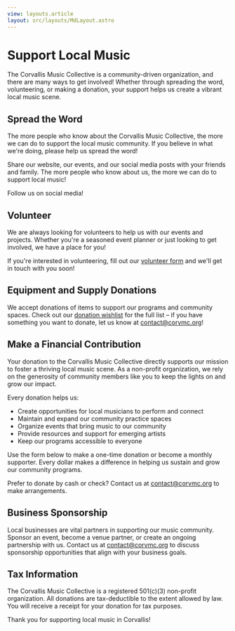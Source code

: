 ```yaml
---
view: layouts.article
layout: src/layouts/MdLayout.astro
---
```


# Support Local Music

The Corvallis Music Collective is a community-driven organization, and there are many ways to get involved! Whether through spreading the word, volunteering, or making a donation, your support helps us create a vibrant local music scene.

## Spread the Word

The more people who know about the Corvallis Music Collective, the more we can do to support the local music community. If you believe in what we're doing, please help us spread the word!

Share our website, our events, and our social media posts with your friends and family. The more people who know about us, the more we can do to support local music!

<div class='text-center'>
    <div class='flex justify-center'>
        <a class='btn btn-circle btn-ghost text-secondary' href="https://www.facebook.com/profile.php?id=61557301093883"><x-filament::icon icon='heroicon-o-globe-alt' class='size-6'></x-filament::icon></a>
        <a class='btn btn-circle btn-ghost text-secondary' href="https://www.instagram.com/corvmc/"><x-filament::icon icon='heroicon-o-camera' class='size-6'></x-filament::icon></a>
    </div>
    Follow us on social media!
</div>

## Volunteer

We are always looking for volunteers to help us with our events and projects. Whether you're a seasoned event planner or just looking to get involved, we have a place for you!

If you're interested in volunteering, fill out our [volunteer form](/about/volunteer) and we'll get in touch with you soon!

## Equipment and Supply Donations

We accept donations of items to support our programs and community spaces. Check out our [donation wishlist](/about/wishlist) for the full list – if you have something you want to donate, let us know at [contact@corvmc.org](mailto:contact@corvmc.org)!

## Make a Financial Contribution

Your donation to the Corvallis Music Collective directly supports our mission to foster a thriving local music scene. As a non-profit organization, we rely on the generosity of community members like you to keep the lights on and grow our impact.

Every donation helps us:

- Create opportunities for local musicians to perform and connect
- Maintain and expand our community practice spaces
- Organize events that bring music to our community
- Provide resources and support for emerging artists
- Keep our programs accessible to everyone

Use the form below to make a one-time donation or become a monthly supporter. Every dollar makes a difference in helping us sustain and grow our community programs.

<givebutter-widget id="gBmJlL" style="margin: auto;"></givebutter-widget>

Prefer to donate by cash or check? Contact us at [contact@corvmc.org](mailto:contact@corvmc.org) to make arrangements.

## Business Sponsorship

Local businesses are vital partners in supporting our music community. Sponsor an event, become a venue partner, or create an ongoing partnership with us. Contact us at [contact@corvmc.org](mailto:contact@corvmc.org) to discuss sponsorship opportunities that align with your business goals.

## Tax Information

The Corvallis Music Collective is a registered 501(c)(3) non-profit organization. All donations are tax-deductible to the extent allowed by law. You will receive a receipt for your donation for tax purposes.

<div class="text-center mt-8 mb-8">
Thank you for supporting local music in Corvallis!
</div>
